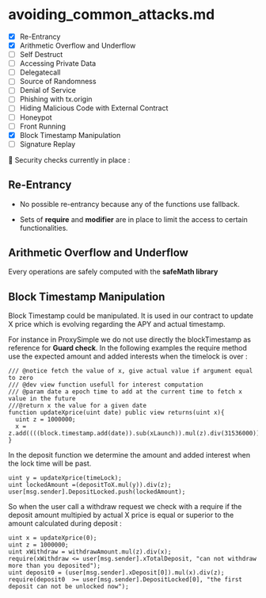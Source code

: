# avoiding_common_attacks.md

- [x] Re-Entrancy
- [x] Arithmetic Overflow and Underflow
- [ ] Self Destruct
- [ ] Accessing Private Data
- [ ] Delegatecall
- [ ] Source of Randomness
- [ ] Denial of Service
- [ ] Phishing with tx.origin
- [ ] Hiding Malicious Code with External Contract
- [ ] Honeypot
- [ ] Front Running
- [x] Block Timestamp Manipulation
- [ ] Signature Replay

📌 Security checks currently in place :

## Re-Entrancy

- No possible re-entrancy because any of the functions use fallback.

- Sets of **require** and **modifier** are in place to limit the access to certain functionalities.


## Arithmetic Overflow and Underflow

Every operations are safely computed with the **safeMath library**

## Block Timestamp Manipulation

Block Timestamp could be manipulated. It is used in our contract to update X price which is evolving regarding the APY and actual timestamp.

For instance in ProxySimple we do not use directly the blockTimestamp as reference for **Guard check**. In the following examples the require method use the expected amount and added interests when the timelock is over :

```
/// @notice fetch the value of x, give actual value if argument equal to zero
/// @dev view function usefull for interest computation
/// @param date a epoch time to add at the current time to fetch x value in the future
///@return x the value for a given date
function updateXprice(uint date) public view returns(uint x){
  uint z = 1000000;
  x = z.add((((block.timestamp.add(date)).sub(xLaunch)).mul(z).div(31536000)).mul(apy).div(100));
}
```
In the deposit function we determine the amount and added interest when the lock time will be past.

```
uint y = updateXprice(timeLock);
uint lockedAmount =(depositToX.mul(y)).div(z);
user[msg.sender].DepositLocked.push(lockedAmount);
```
So when the user call a withdraw request we check with a require if the deposit amount multipied by actual X price is equal or superior to the amount calculated during deposit :

```
uint x = updateXprice(0);
uint z = 1000000;
uint xWithdraw = withdrawAmount.mul(z).div(x);
require(xWithdraw <= user[msg.sender].xTotalDeposit, "can not withdraw more than you deposited");
uint deposit0 = (user[msg.sender].xDeposit[0]).mul(x).div(z);
require(deposit0  >= user[msg.sender].DepositLocked[0], "the first deposit can not be unlocked now");
```
